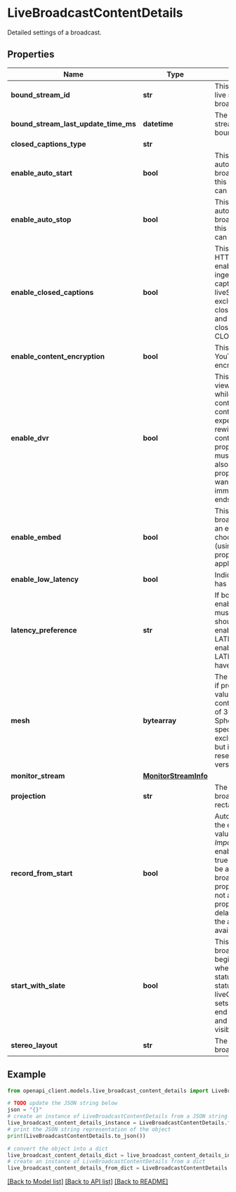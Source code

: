# LiveBroadcastContentDetails

Detailed settings of a broadcast.

## Properties

Name | Type | Description | Notes
------------ | ------------- | ------------- | -------------
**bound_stream_id** | **str** | This value uniquely identifies the live stream bound to the broadcast. | [optional] 
**bound_stream_last_update_time_ms** | **datetime** | The date and time that the live stream referenced by boundStreamId was last updated. | [optional] 
**closed_captions_type** | **str** |  | [optional] 
**enable_auto_start** | **bool** | This setting indicates whether auto start is enabled for this broadcast. The default value for this property is false. This setting can only be used by Events. | [optional] 
**enable_auto_stop** | **bool** | This setting indicates whether auto stop is enabled for this broadcast. The default value for this property is false. This setting can only be used by Events. | [optional] 
**enable_closed_captions** | **bool** | This setting indicates whether HTTP POST closed captioning is enabled for this broadcast. The ingestion URL of the closed captions is returned through the liveStreams API. This is mutually exclusive with using the closed_captions_type property, and is equivalent to setting closed_captions_type to CLOSED_CAPTIONS_HTTP_POST. | [optional] 
**enable_content_encryption** | **bool** | This setting indicates whether YouTube should enable content encryption for the broadcast. | [optional] 
**enable_dvr** | **bool** | This setting determines whether viewers can access DVR controls while watching the video. DVR controls enable the viewer to control the video playback experience by pausing, rewinding, or fast forwarding content. The default value for this property is true. *Important:* You must set the value to true and also set the enableArchive property&#39;s value to true if you want to make playback available immediately after the broadcast ends. | [optional] 
**enable_embed** | **bool** | This setting indicates whether the broadcast video can be played in an embedded player. If you choose to archive the video (using the enableArchive property), this setting will also apply to the archived video. | [optional] 
**enable_low_latency** | **bool** | Indicates whether this broadcast has low latency enabled. | [optional] 
**latency_preference** | **str** | If both this and enable_low_latency are set, they must match. LATENCY_NORMAL should match enable_low_latency&#x3D;false LATENCY_LOW should match enable_low_latency&#x3D;true LATENCY_ULTRA_LOW should have enable_low_latency omitted. | [optional] 
**mesh** | **bytearray** | The mesh for projecting the video if projection is mesh. The mesh value must be a UTF-8 string containing the base-64 encoding of 3D mesh data that follows the Spherical Video V2 RFC specification for an mshp box, excluding the box size and type but including the following four reserved zero bytes for the version and flags. | [optional] 
**monitor_stream** | [**MonitorStreamInfo**](MonitorStreamInfo.md) |  | [optional] 
**projection** | **str** | The projection format of this broadcast. This defaults to rectangular. | [optional] 
**record_from_start** | **bool** | Automatically start recording after the event goes live. The default value for this property is true. *Important:* You must also set the enableDvr property&#39;s value to true if you want the playback to be available immediately after the broadcast ends. If you set this property&#39;s value to true but do not also set the enableDvr property to true, there may be a delay of around one day before the archived video will be available for playback. | [optional] 
**start_with_slate** | **bool** | This setting indicates whether the broadcast should automatically begin with an in-stream slate when you update the broadcast&#39;s status to live. After updating the status, you then need to send a liveCuepoints.insert request that sets the cuepoint&#39;s eventState to end to remove the in-stream slate and make your broadcast stream visible to viewers. | [optional] 
**stereo_layout** | **str** | The 3D stereo layout of this broadcast. This defaults to mono. | [optional] 

## Example

```python
from openapi_client.models.live_broadcast_content_details import LiveBroadcastContentDetails

# TODO update the JSON string below
json = "{}"
# create an instance of LiveBroadcastContentDetails from a JSON string
live_broadcast_content_details_instance = LiveBroadcastContentDetails.from_json(json)
# print the JSON string representation of the object
print(LiveBroadcastContentDetails.to_json())

# convert the object into a dict
live_broadcast_content_details_dict = live_broadcast_content_details_instance.to_dict()
# create an instance of LiveBroadcastContentDetails from a dict
live_broadcast_content_details_from_dict = LiveBroadcastContentDetails.from_dict(live_broadcast_content_details_dict)
```
[[Back to Model list]](../README.md#documentation-for-models) [[Back to API list]](../README.md#documentation-for-api-endpoints) [[Back to README]](../README.md)


